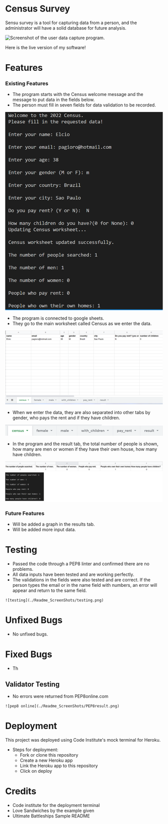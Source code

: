 # Census Survey

Sensu survey is a tool for capturing data from a person, and the administrator will have a solid database for future analysis.

![Screenshot of the user data capture program.](./readme_Screenshots/)

Here is the live version of my software!

# Features

### Existing Features

   - The program starts with the Census welcome message and the message to put data in the fields below.       
   - The person must fill in seven fields for data validation to be recorded.

![person input data](./Readme_ScreenShots/inputData.png)

   - The program is connected to google sheets.
   - They go to the main worksheet called Census as we enter the data.

![main sheet](./Readme_ScreenShots/mainSheet.png)

   - When we enter the data, they are also separated into other tabs by gender, who pays the rent and if they have children.

![other sheets](./Readme_ScreenShots/sheets.png)

   - In the program and the result tab, the total number of people is shown, how many are men or women if they have their own house, how many have children.

![result sheets](./Readme_ScreenShots/result.png)

### Future Features

   - Will be added a graph in the results tab.
   - Will be added more input data.

# Testing

   - Passed the code through a PEP8 linter and confirmed there are no problems.
   - All data inputs have been tested and are working perfectly.
   - The validations in the fields were also tested and are correct. If the person types the email or in the name field with numbers, an error will appear and return to the same field.

    ![testing](./Readme_ScreenShots/testing.png)
   

# Unfixed Bugs    

   - No unfixed bugs.

# Fixed Bugs

   - Th  

## Validator Testing

   - No errors were returned from PEP8online.com

    ![pep8 online](./Readme_ScreenShots/PEP8result.png)

# Deployment

This project was deployed using Code Institute's mock terminal for Heroku.
   - Steps for deployment:
       - Fork or clone this repository
       - Create a new Heroku app
       - Link the Heroku app to this repository
       - Click on deploy

# Credits

   - Code institute for the deployment terminal
   - Love Sandwiches by the example given
   - Ultimate Battleships Sample README

